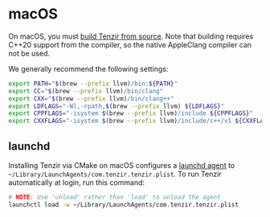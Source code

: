 # macOS

On macOS, you must [build Tenzir from source](../build.md). Note that building
requires C++20 support from the compiler, so the native AppleClang compiler can
not be used.

We generally recommend the following settings:

```bash
export PATH="$(brew --prefix llvm)/bin:${PATH}"
export CC="$(brew --prefix llvm)/bin/clang"
export CXX="$(brew --prefix llvm)/bin/clang++"
export LDFLAGS="-Wl,-rpath,$(brew --prefix llvm) ${LDFLAGS}"
export CPPFLAGS="-isystem $(brew --prefix llvm)/include ${CPPFLAGS}"
export CXXFLAGS="-isystem $(brew --prefix llvm)/include/c++/v1 ${CXXFLAGS}"
```

## launchd

Installing Tenzir via CMake on macOS configures a [launchd
agent](https://www.launchd.info) to
`~/Library/LaunchAgents/com.tenzir.tenzir.plist`. To run Tenzir automatically
at login, run this command:

```bash
# NOTE: Use 'unload' rather than 'load' to unload the agent
launchctl load -w ~/Library/LaunchAgents/com.tenzir.tenzir.plist
```
